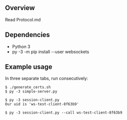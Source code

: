 ## Overview

Read Protocol.md

## Dependencies

* Python 3
* py -3 -m pip install --user websockets

## Example usage

In three separate tabs, run consecutively:

```console
$ ./generate_certs.sh
$ py -3 simple-server.py
```

```console
$ py -3 session-client.py
Our uid is 'ws-test-client-8f63b9'
```

```console
$ py -3 session-client.py --call ws-test-client-8f63b9
```
